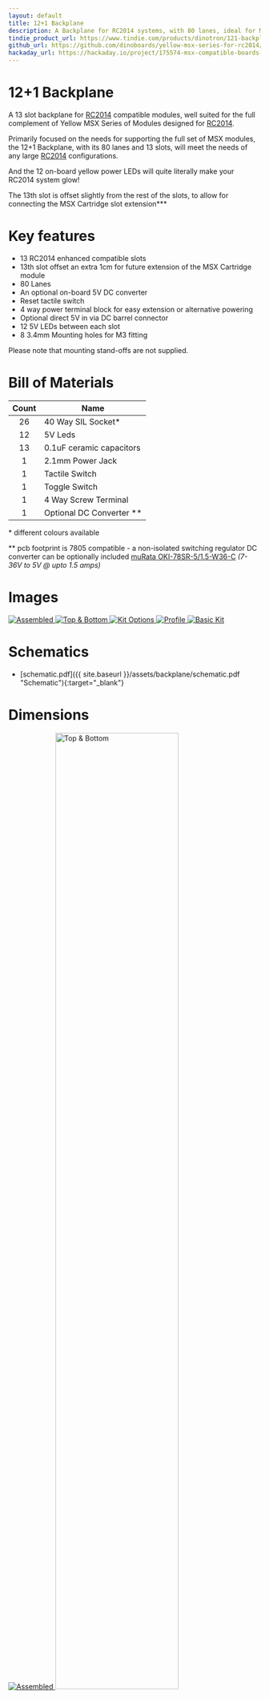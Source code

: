 ```yaml
---
layout: default
title: 12+1 Backplane
description: A Backplane for RC2014 systems, with 80 lanes, ideal for MSX configuration.
tindie_product_url: https://www.tindie.com/products/dinotron/121-backplane-designed-for-rc2014-systems
github_url: https://github.com/dinoboards/yellow-msx-series-for-rc2014/blob/main/backplane/readme.md
hackaday_url: https://hackaday.io/project/175574-msx-compatible-boards-for-rc2014
---
```


# 12+1 Backplane

A 13 slot backplane for [RC2014](https://rc2014.co.uk/) compatible modules, well suited for the full complement of Yellow MSX Series of Modules designed for [RC2014](https://rc2014.co.uk/).

Primarily focused on the needs for supporting the full set of MSX modules, the 12+1 Backplane, with its 80 lanes and 13 slots, will meet the needs of any large [RC2014](https://rc2014.co.uk/) configurations.

And the 12 on-board yellow power LEDs will quite literally make your RC2014 system glow!

The 13th slot is offset slightly from the rest of the slots, to allow for connecting the MSX Cartridge slot extension***

# Key features

* 13 RC2014 enhanced compatible slots
* 13th slot offset an extra 1cm for future extension of the MSX Cartridge module
* 80 Lanes
* An optional on-board 5V DC converter
* Reset tactile switch
* 4 way power terminal block for easy extension or alternative powering
* Optional direct 5V in via DC barrel connector
* 12 5V LEDs between each slot
* 8 3.4mm Mounting holes for M3 fitting

Please note that mounting stand-offs are not supplied.

# Bill of Materials

|Count   | Name                    |
|:------:|-------------------------|
| 26     | 40 Way SIL Socket*       |
| 12     | 5V Leds                 |
| 13     | 0.1uF ceramic capacitors |
| 1      | 2.1mm Power Jack        |
| 1      | Tactile Switch          |
| 1      | Toggle Switch           |
| 1      | 4 Way Screw Terminal    |
| 1      | Optional DC Converter **          |

\* different colours available

\*\* pcb footprint is 7805 compatible - a non-isolated switching regulator DC converter can be optionally included [muRata OKI-78SR-5/1.5-W36-C](https://www.murata.com/products/productdata/8807037992990/oki-78sr.pdf)  *(7-36V to 5V @ upto 1.5 amps)*

# Images

<div class="image-gallery">
  <div class="image-column">
    <a href="{{ site.baseurl }}/assets/backplane/assembled.jpg" target="_blank">
      <img src="{{ site.baseurl }}/assets/backplane/assembled.jpg" alt="Assembled" />
    </a>
    <a href="{{ site.baseurl }}/assets/backplane/top-and-bottom.jpg" target="_blank">
      <img src="{{ site.baseurl }}/assets/backplane/top-and-bottom.jpg" alt="Top & Bottom" />
    </a>
    <a href="{{ site.baseurl }}/assets/backplane/options.jpg" target="_blank">
      <img src="{{ site.baseurl }}/assets/backplane/options.jpg" alt="Kit Options" />
    </a>
    <a href="{{ site.baseurl }}/assets/backplane/profile-powered.jpg" target="_blank">
      <img src="{{ site.baseurl }}/assets/backplane/profile-powered.jpg" alt="Profile" />
    </a>
    <a href="{{ site.baseurl }}/assets/backplane/basic-kit.jpg" target="_blank">
      <img src="{{ site.baseurl }}/assets/backplane/basic-kit.jpg" alt="Basic Kit" />
    </a>
  </div>
</div>

# Schematics

* [schematic.pdf]({{ site.baseurl }}/assets/backplane/schematic.pdf "Schematic"){:target="_blank"}

# Dimensions

<div class="image-gallery">
  <div class="image-column">
    <a href="{{ site.baseurl }}/assets/backplane/backplane-dimensions.png" target="_blank">
      <img src="{{ site.baseurl }}/assets/backplane/backplane-dimensions.png" alt="Assembled" />
    </a>
    <a href="{{ site.baseurl }}/assets/backplane/module-dimensions.png"  target="_blank">
      <img src="{{ site.baseurl }}/assets/backplane/module-dimensions.png" style="width:70%" alt="Top & Bottom" />
    </a>
  </div>
</div>

{% include disclaimer.md %}

# See Also
